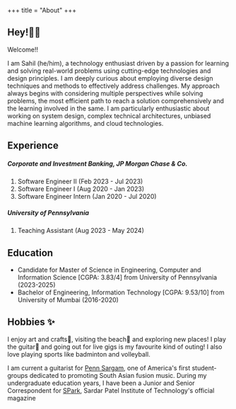 +++
title = "About"
+++

## Hey!👋🏽

Welcome!!

I am Sahil (he/him), a technology enthusiast driven by a passion for learning and solving real-world problems using cutting-edge technologies and design principles. I am deeply curious about employing diverse design techniques and methods to effectively address challenges. My approach always begins with considering multiple perspectives while solving problems, the most efficient path to reach a solution comprehensively and the learning involved in the same. I am particularly enthusiastic about working on system design, complex technical architectures, unbiased machine learning algorithms, and cloud technologies.


## Experience
##### Corporate and Investment Banking, JP Morgan Chase & Co.
1. Software Engineer II             (Feb 2023 - Jul 2023)
2. Software Engineer I              (Aug 2020 - Jan 2023)
3. Software Engineer Intern         (Jan 2020 - Jul 2020)

##### University of Pennsylvania
1. Teaching Assistant               (Aug 2023 - May 2024)


## Education
- Candidate for Master of Science in Engineering, Computer and Information Science [CGPA: 3.83/4] from University of Pennsylvania (2023-2025)
- Bachelor of Engineering, Information Technology [CGPA: 9.53/10] from University of Mumbai (2016-2020)


## Hobbies ✨

I enjoy art and crafts🎨, visiting the beach🌊 and exploring new places! I play the guitar🎸 and going out for live gigs is my favourite kind of outing! I also love playing sports like badminton and volleyball.

I am current a guitarist for [Penn Sargam](https://upennsargam.wixsite.com/home), one of America's first student-groups dedicated to promoting South Asian fusion music. During my undergraduate education years, I have been a Junior and Senior Correspondent for [SPark](https://spark.spit.ac.in/), Sardar Patel Institute of Technology's official magazine





